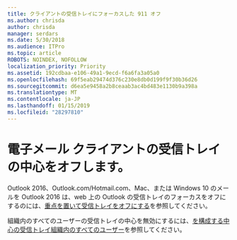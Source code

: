 ```yaml
---
title: クライアントの受信トレイにフォーカスした 911 オフ
ms.author: chrisda
author: chrisda
manager: serdars
ms.date: 5/30/2018
ms.audience: ITPro
ms.topic: article
ROBOTS: NOINDEX, NOFOLLOW
localization_priority: Priority
ms.assetid: 192cdbaa-e106-49a1-9ecd-f6a6fa3a05a0
ms.openlocfilehash: 69f5eab29474d376c230e8db0d199f9f30b36d26
ms.sourcegitcommit: d6ea5e9458a2b8ceaab3ac4bd483e1130b9a398a
ms.translationtype: MT
ms.contentlocale: ja-JP
ms.lasthandoff: 01/15/2019
ms.locfileid: "28297810"
---
```

# <a name="turn-off-focused-inbox-in-email-clients"></a>電子メール クライアントの受信トレイの中心をオフします。

Outlook 2016、Outlook.com/Hotmail.com、Mac、または Windows 10 のメールを Outlook 2016 は、web 上の Outlook の受信トレイのフォーカスをオフにするのには、[重点を置いて受信トレイをオフにする](https://support.office.com/article/f714d94d-9e63-4217-9ccb-6cb2986aa1b2.aspx)を参照してください。
  
組織内のすべてのユーザーの受信トレイの中心を無効にするには、[を構成する中心の受信トレイ組織内のすべてのユーザー](https://support.office.com/article/613a845c-4b71-41de-b331-acdcf5b6625d.aspx)を参照してください。
  

